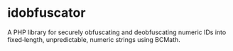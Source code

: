 # idobfuscator
A PHP library for securely obfuscating and deobfuscating numeric IDs into fixed‑length, unpredictable, numeric strings using BCMath.
